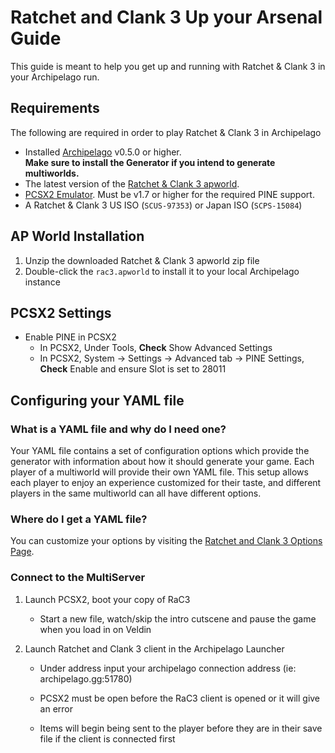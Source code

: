 # Ratchet and Clank 3 Up your Arsenal Guide

This guide is meant to help you get up and running with Ratchet & Clank 3 in your Archipelago run.

## Requirements

The following are required in order to play Ratchet & Clank 3 in Archipelago

- Installed [Archipelago](https://github.com/ArchipelagoMW/Archipelago/releases) v0.5.0 or higher.\
   **Make sure to install the Generator if you intend to generate multiworlds.**
- The latest version of the [Ratchet & Clank 3 apworld](https://github.com/Taoshix/RaC3AP/releases).
- [PCSX2 Emulator](https://pcsx2.net/downloads/). Must be v1.7 or higher for the required PINE support.
- A Ratchet & Clank 3 US ISO (`SCUS-97353`) or Japan ISO (`SCPS-15084`)

## AP World Installation

1. Unzip the downloaded Ratchet & Clank 3 apworld zip file
2. Double-click the `rac3.apworld` to install it to your local Archipelago instance

## PCSX2 Settings
- Enable PINE in PCSX2
  - In PCSX2, Under Tools, **Check** Show Advanced Settings
  - In PCSX2, System -> Settings -> Advanced tab -> PINE Settings,
    **Check** Enable and ensure Slot is set to 28011

## Configuring your YAML file

### What is a YAML file and why do I need one?

Your YAML file contains a set of configuration options which provide the generator with information about how it should
generate your game. Each player of a multiworld will provide their own YAML file. This setup allows each player to enjoy
an experience customized for their taste, and different players in the same multiworld can all have different options.

### Where do I get a YAML file?

You can customize your options by visiting
the [Ratchet and Clank 3 Options Page](/games/Ratchet%20and%20Clank%203%20Up%20your%20Arsenal/player-options).

### Connect to the MultiServer

1. Launch PCSX2, boot your copy of RaC3
    - Start a new file, watch/skip the intro cutscene and pause the game when you load in on Veldin

2. Launch Ratchet and Clank 3 client in the Archipelago Launcher
    - Under address input your archipelago connection address (ie: archipelago.gg:51780)


    - PCSX2 must be open before the RaC3 client is opened or it will give an error
    - Items will begin being sent to the player before they are in their save file if the client is connected first


